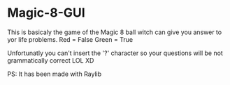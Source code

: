 # Magic-8-GUI
This is basicaly the game of the Magic 8 ball witch can give you answer to yor life problems.
Red = False
Green = True

Unfortunatly you can't insert the '?' character so your questions will be not grammatically correct LOL XD

PS: It has been made with Raylib
